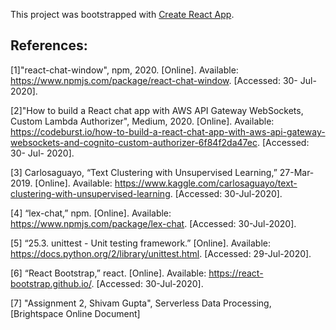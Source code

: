 This project was bootstrapped with [Create React App](https://github.com/facebook/create-react-app).

## References:

[1]"react-chat-window", npm, 2020. [Online]. Available: https://www.npmjs.com/package/react-chat-window. [Accessed: 30- Jul- 2020].

[2]"How to build a React chat app with AWS API Gateway WebSockets, Custom Lambda Authorizer", Medium, 2020. [Online]. Available: https://codeburst.io/how-to-build-a-react-chat-app-with-aws-api-gateway-websockets-and-cognito-custom-authorizer-6f84f2da47ec. [Accessed: 30- Jul- 2020].

[3] Carlosaguayo, “Text Clustering with Unsupervised Learning,” 27-Mar-2019. [Online]. Available: https://www.kaggle.com/carlosaguayo/text-clustering-with-unsupervised-learning. [Accessed: 30-Jul-2020].

[4] “lex-chat,” npm. [Online]. Available: https://www.npmjs.com/package/lex-chat. [Accessed: 30-Jul-2020].

[5] “25.3. unittest - Unit testing framework.” [Online]. Available: https://docs.python.org/2/library/unittest.html. [Accessed: 29-Jul-2020].

[6] “React Bootstrap,” react. [Online]. Available: https://react-bootstrap.github.io/. [Accessed: 30-Jul-2020].

[7] "Assignment 2, Shivam Gupta", Serverless Data Processing, [Brightspace Online Document] 


